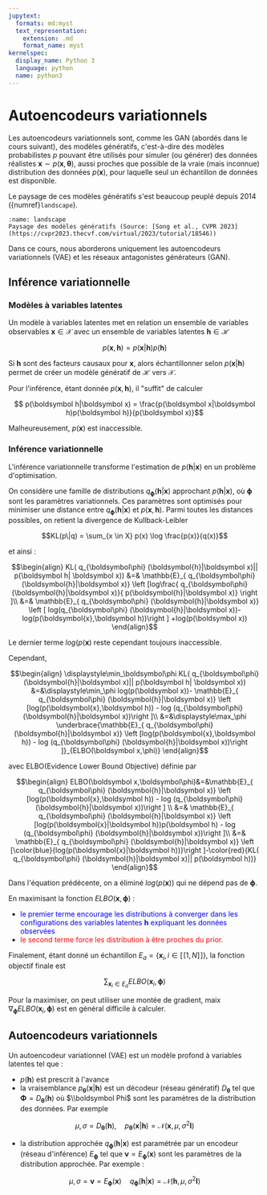 ```yaml
---
jupytext:
  formats: md:myst
  text_representation:
    extension: .md
    format_name: myst
kernelspec:
  display_name: Python 3
  language: python
  name: python3
---
```

# Autoencodeurs variationnels
Les autoencodeurs variationnels sont, comme les GAN (abordés dans le cours suivant), des modèles génératifs, c'est-à-dire des modèles probabilistes $p$ pouvant être utilisés pour 
simuler (ou générer) des données réalistes $\boldsymbol x\sim p(\boldsymbol x,\boldsymbol\theta)$, aussi proches que possible de la vraie (mais inconnue) distribution des données $p(\boldsymbol x)$, pour laquelle seul un échantillon de données est disponible.

Le paysage de ces modèles génératifs s'est beaucoup peuplé depuis 2014 ({numref}`landscape`).



```{figure} ./images/landscapegen.png
:name: landscape
Paysage des modèles génératifs (Source: [Song et al., CVPR 2023](https://cvpr2023.thecvf.com/virtual/2023/tutorial/18546))
```

Dans ce cours, nous aborderons uniquement les autoencodeurs variationnels (VAE) et les réseaux antagonistes générateurs (GAN).



## Inférence variationnelle

### Modèles à variables latentes

Un modèle à variables latentes met en relation un ensemble de variables observables $\boldsymbol x\in \mathcal X$ avec un ensemble de variables latentes  $\boldsymbol h\in \mathcal H$

$$p(\boldsymbol x,\boldsymbol h) = p(\boldsymbol x|\boldsymbol h)p(\boldsymbol h)$$

Si $\boldsymbol h$ sont des facteurs causaux pour  $\boldsymbol x$, alors échantillonner selon $p(\boldsymbol x|\boldsymbol h)$ permet de créer un modèle génératif de  $\mathcal H$ vers $\mathcal X$.

Pour l'inférence, étant donnée $p(\boldsymbol x,\boldsymbol h)$, il "suffit" de calculer 

$$ p(\boldsymbol h|\boldsymbol x) = \frac{p(\boldsymbol x|\boldsymbol h)p(\boldsymbol h)}{p(\boldsymbol x)}$$

Malheureusement, $p(\boldsymbol x)$ est inaccessible.

### Inférence variationnelle

L'inférence variationnelle transforme l'estimation de $p(\boldsymbol h|\boldsymbol x)$ en un problème d'optimisation.

On considère une famille de distributions $q_{\boldsymbol\phi} (\boldsymbol{h}|\boldsymbol x)$ approchant $p(\boldsymbol{h}|\boldsymbol x)$, où $\boldsymbol \phi$ sont les paramètres variationnels. Ces paramètres sont optimisés pour minimiser une distance entre $q_{\boldsymbol\phi} (\boldsymbol{h}|\boldsymbol x)$ et $p(\boldsymbol x,\boldsymbol h)$. Parmi toutes les distances possibles, on retient la divergence de Kullback-Leibler

 $$KL(p\|q) = \sum_{x \in X} p(x) \log \frac{p(x)}{q(x)}$$

et ainsi : 

$$\begin{align}
KL( q_{\boldsymbol\phi} (\boldsymbol{h}|\boldsymbol x)|| p(\boldsymbol h| \boldsymbol  x)) &=& \mathbb{E}_{ q_{\boldsymbol\phi} (\boldsymbol{h}|\boldsymbol x)} \left [log\frac{ q_{\boldsymbol\phi} (\boldsymbol{h}|\boldsymbol x)}{ p(\boldsymbol{h}|\boldsymbol x)} \right ]\\
&=& \mathbb{E}_{ q_{\boldsymbol\phi} (\boldsymbol{h}|\boldsymbol x)}  \left [ log(q_{\boldsymbol\phi} (\boldsymbol{h}|\boldsymbol x))-log(p(\boldsymbol{x},\boldsymbol h))\right ] +log(p(\boldsymbol x))
\end{align}$$

Le dernier terme $log(p(\boldsymbol x)$ reste cependant toujours inaccessible.

Cependant, 

$$\begin{align}
\displaystyle\min_\boldsymbol\phi KL( q_{\boldsymbol\phi} (\boldsymbol{h}|\boldsymbol x)|| p(\boldsymbol h| \boldsymbol  x)) 
&=&\displaystyle\min_\phi log(p(\boldsymbol x))- \mathbb{E}_{ q_{\boldsymbol\phi} (\boldsymbol{h}|\boldsymbol x)}  \left [log(p(\boldsymbol{x},\boldsymbol h)) - log (q_{\boldsymbol\phi} (\boldsymbol{h}|\boldsymbol x))\right ]\\
&=&\displaystyle\max_\phi \underbrace{\mathbb{E}_{ q_{\boldsymbol\phi} (\boldsymbol{h}|\boldsymbol x)}  \left [log(p(\boldsymbol{x},\boldsymbol h)) - log (q_{\boldsymbol\phi} (\boldsymbol{h}|\boldsymbol x))\right ]}_{ELBO(\boldsymbol x,\phi)}
\end{align}$$

avec ELBO(Evidence Lower Bound Objective) définie par 

$$\begin{align}
ELBO(\boldsymbol x,\boldsymbol\phi)&=&\mathbb{E}_{ q_{\boldsymbol\phi} (\boldsymbol{h}|\boldsymbol x)}  \left [log(p(\boldsymbol{x},\boldsymbol h)) - log (q_{\boldsymbol\phi} (\boldsymbol{h}|\boldsymbol x))\right ] \\
&=& \mathbb{E}_{ q_{\boldsymbol\phi} (\boldsymbol{h}|\boldsymbol x)}  \left [log(p(\boldsymbol{x}|\boldsymbol h))p(\boldsymbol h) - log (q_{\boldsymbol\phi} (\boldsymbol{h}|\boldsymbol x))\right ]\\
&=& \mathbb{E}_{ q_{\boldsymbol\phi} (\boldsymbol{h}|\boldsymbol x)}  \left [\color{blue}{log(p(\boldsymbol{x}|\boldsymbol h))}\right ]-\color{red}{KL( q_{\boldsymbol\phi} (\boldsymbol{h}|\boldsymbol x)|| p(\boldsymbol h))}
\end{align}$$

Dans l'équation prédécente, on a éliminé $log(p(\boldsymbol x))$ qui ne dépend pas de $\boldsymbol\phi$.

En maximisant la fonction $ELBO(\boldsymbol x,\boldsymbol\phi)$ :
- <span style="color:blue"> le premier terme encourage les distributions à converger dans les configurations des variables latentes $\boldsymbol h$ expliquant les données observées </span>
- <span style="color:red"> le second terme force les distribution à être proches du prior.</span>

Finalement, étant donné un échantillon  $E_a = \{\boldsymbol x_i,i\in[\![1,N]\!]\}$, la fonction objectif finale est 

$$\displaystyle\sum_{\boldsymbol x_i\in E_a}ELBO(\boldsymbol x_i,\boldsymbol \phi)$$

Pour la maximiser, on peut utiliser une montée de gradient, maix $\nabla_{\boldsymbol\phi}ELBO(\boldsymbol x_i,\boldsymbol \phi)$ est en général difficile à calculer.


## Autoencodeurs variationnels

Un autoencodeur variationnel (VAE) est un modèle profond à variables latentes tel que :
- $p(\boldsymbol h)$ est prescrit à l'avance
- la vraisemblance $p_{\boldsymbol\theta}(\boldsymbol x|\boldsymbol h)$ est un décodeur (réseau génératif) $D_{\boldsymbol\theta}$ tel que $\boldsymbol\Phi = D_{\boldsymbol\theta}(\boldsymbol h)$ où $\\boldsymbol Phi$  sont les paramètres de la distribution des données. Par exemple 

$$\mu,\sigma  = D_{\boldsymbol\theta}(\boldsymbol h), \quad p_{\boldsymbol\theta}(\boldsymbol x|\boldsymbol h) = \mathcal N(\boldsymbol x,\mu,\sigma^2 \boldsymbol I)$$
- la distribution approchée $q_{\boldsymbol\phi}(\boldsymbol h|\boldsymbol x)$ est paramétrée par un encodeur (réseau d'inférence) $E_{\boldsymbol\phi}$  tel que $\boldsymbol\nu = E_{\boldsymbol\phi}(\boldsymbol x)$ sont les paramètres de la distribution approchée. Par exemple : 

$$ \mu,\sigma  = \boldsymbol\nu = E_{\boldsymbol\phi}(\boldsymbol x)\quad q_{\boldsymbol\phi}(\boldsymbol h|\boldsymbol x) = \mathcal N(\boldsymbol h,\mu,\sigma^2 \boldsymbol I)$$
